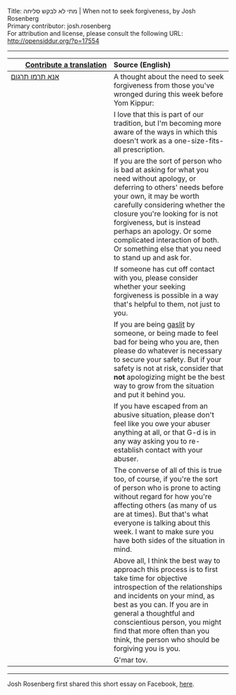 <html>
<head></head>
<body>
Title: מתי לא לבקש סליחה | When not to seek forgiveness, by Josh Rosenberg<br />
Primary contributor: josh.rosenberg<br />
For attribution and license, please consult the following URL: <a href="http://opensiddur.org/?p=17554">http://opensiddur.org/?p=17554</a>
<p />
<hr />

<table style="margin-left: auto;margin-right: auto;" class="draggable">
<thead><tr><th id="x" style="text-align: right;"><a href="/contributing/upload/">Contribute a translation</a></th><th style="text-align: left;">Source (English)</th></tr></thead>
<tbody>
<tr>
<td style="vertical-align:top;" width="46%">
<div class="liturgy"><span lang="he">
<a href="https://opensiddur.org/upload/">אנא תרמו תרגום</a>
</span></div></td>
 
<td width="53%"><div class="english">
A thought about the need to seek forgiveness from those you've wronged during this week before Yom Kippur:
</div></td></tr>


<tr><td style="vertical-align:top;" width="46%">
<div class="liturgy"><span lang="he">

</span></div></td>
 
<td width="53%"><div class="english">
I love that this is part of our tradition, but I'm becoming more aware of the ways in which this doesn't work as a one-size-fits-all prescription.
</div></td></tr>


<tr><td style="vertical-align:top;" width="46%">
<div class="liturgy"><span lang="he">

</span></div></td>
 
<td width="53%"><div class="english">
If you are the sort of person who is bad at asking for what you need without apology, or deferring to others' needs before your own, it may be worth carefully considering whether the closure you're looking for is not forgiveness, but is instead perhaps an apology. Or some complicated interaction of both. Or something else that you need to stand up and ask for.
</div></td></tr>


<tr><td style="vertical-align:top;" width="46%">
<div class="liturgy"><span lang="he">

</span></div></td>
 
<td width="53%"><div class="english">
If someone has cut off contact with you, please consider whether your seeking forgiveness is possible in a way that's helpful to them, not just to you.
</div></td></tr>


<tr><td style="vertical-align:top;" width="46%">
<div class="liturgy"><span lang="he">

</span></div></td>
 
<td width="53%"><div class="english">
If you are being <a href="https://en.wikipedia.org/wiki/Gaslighting">gaslit</a> by someone, or being made to feel bad for being who you are, then please do whatever is necessary to secure your safety. But if your safety is not at risk, consider that <strong>not</strong> apologizing might be the best way to grow from the situation and put it behind you.
</div></td></tr>


<tr><td style="vertical-align:top;" width="46%">
<div class="liturgy"><span lang="he">

</span></div></td>
 
<td width="53%"><div class="english">
If you have escaped from an abusive situation, please don't feel like you owe your abuser anything at all, or that G-d is in any way asking you to re-establish contact with your abuser.
</div></td></tr>


<tr><td style="vertical-align:top;" width="46%">
<div class="liturgy"><span lang="he">

</span></div></td>
 
<td width="53%"><div class="english">
The converse of all of this is true too, of course, if you're the sort of person who is prone to acting without regard for how you're affecting others (as many of us are at times). But that's what everyone is talking about this week. I want to make sure you have both sides of the situation in mind.
</div></td></tr>


<tr><td style="vertical-align:top;" width="46%">
<div class="liturgy"><span lang="he">

</span></div></td>
 
<td width="53%"><div class="english">
Above all, I think the best way to approach this process is to first take time for objective introspection of the relationships and incidents on your mind, as best as you can. If you are in general a thoughtful and conscientious person, you might find that more often than you think, the person who should be forgiving you is you.
</div></td></tr>


<tr><td style="vertical-align:top;" width="46%">
<div class="liturgy"><span lang="he">

</span></div></td>
 
<td width="53%"><div class="english">
G'mar tov.
</div></td></tr>
</tbody></table>

<hr />

Josh Rosenberg first shared this short essay on Facebook, <a href="https://www.facebook.com/josh.desh/posts/10103423450774007">here</a>.
</body>
</html>